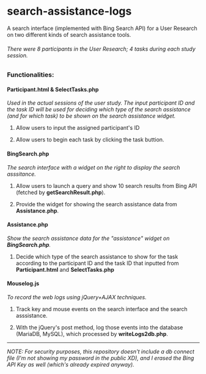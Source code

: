 # search-assistance-logs
A search interface (implemented with Bing Search API) for a User Research on two different kinds of search assistance tools. 
###### There were 8 participants in the User Research; 4 tasks during each study session. 

### Functionalities:
#### Participant.html & SelectTasks.php

_Used in the actual sessions of the user study. The input participant ID and the task ID will be used for deciding which type of the search assistance (and for which task) to be shown on the search assistance widget._

1. Allow users to input the assigned participant's ID

2. Allow users to begin each task by clicking the task buttion.

#### BingSearch.php
_The search interface with a widget on the right to display the search asssitance._

1. Allow users to launch a query and show 10 search results from Bing API (fetched by **getSearchResult.php**). 

2. Provide the widget for showing the search assistance data from **Assistance.php**.

#### Assistance.php
_Show the search assistance data for the "assistance" widget on **BingSearch.php**._

1. Decide which type of the search assistance to show for the task according to the participant ID and the task ID that inputted from **Participant.html** and **SelectTasks.php**

#### Mouselog.js
_To record the web logs using jQuery+AJAX techniques._

1. Track key and mouse events on the search interface and the search asssistance.

2. With the jQuery's post method, log those events into the database (MariaDB, MySQL), which processed by **writeLogs2db.php**.
---
*NOTE: For security purposes, this repository doesn't include a db connect file (I'm not showing my password in the public XD), and I erased the Bing API Key as well (which's already expired anyway).*
